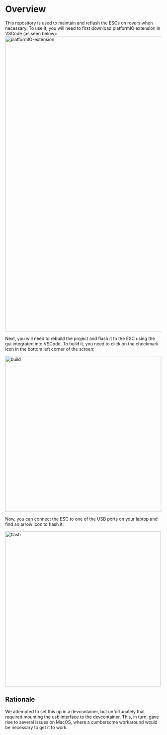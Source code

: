 # Overview

This repository is used to maintain and reflash the ESCs on rovers when necessary. To use it, you will need to first download platformIO extension in VSCode (as seen below):
<img width="951" alt="platformIO-extension" src="https://github.com/user-attachments/assets/cea15b31-50ab-4489-95ce-837e37c3c3e7" />

 Next, you will need to rebuild the project and flash it to the ESC using the gui integrated into VSCode. To build it, you need to click on the checkmark icon in the bottom left corner of the screen:

<img width="502" alt="build" src="https://github.com/user-attachments/assets/56f05e3d-334c-40a1-a9b8-5de7c5bb0567" />

Now, you can connect the ESC to one of the USB ports on your laptop and find an arrow icon to flash it:

<img width="500" alt="flash" src="https://github.com/user-attachments/assets/a6baa441-6532-460d-abba-b27d1117ecab" />


## Rationale
We attempted to set this up in a devcontainer, but unfortunately that required mounting the usb interface to the devcontainer. This, in turn, gave rise to several issues on MacOS, where a cumbersome workaround would be necessary to get it to work. 